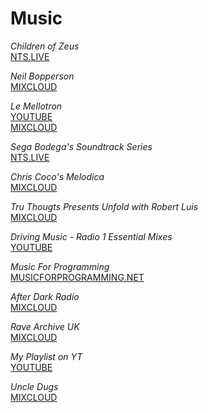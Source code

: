 # Music
  
_Children of Zeus_  
[NTS.LIVE](https://www.nts.live/shows/children-of-zeus)  
  
_Neil Bopperson_  
[MIXCLOUD](https://www.mixcloud.com/bopperson/)  
  
_Le Mellotron_  
[YOUTUBE](https://www.youtube.com/user/LeMellotron)  
[MIXCLOUD](https://www.mixcloud.com/LeMellotron/)  
  
_Sega Bodega's Soundtrack Series_  
[NTS.LIVE](https://www.nts.live/shows/segabodega)  
  
_Chris Coco's Melodica_  
[MIXCLOUD](https://www.mixcloud.com/chriscoco/)  
  
_Tru Thougts Presents Unfold with Robert Luis_  
[MIXCLOUD](https://www.mixcloud.com/truthoughts/)  
  
_Driving Music - Radio 1 Essential Mixes_  
[YOUTUBE](https://www.youtube.com/playlist?list=PLPOazq5DUrhh3Y9LUY8pX2EjAjTmq4mJ0)  
  
_Music For Programming_  
[MUSICFORPROGRAMMING.NET](http://musicforprogramming.net/)  
  
_After Dark Radio_  
[MIXCLOUD](https://www.mixcloud.com/AfterDarkRadio/)  
  
_Rave Archive UK_  
[MIXCLOUD](https://www.mixcloud.com/Dizzyuk/)  
  
_My Playlist on YT_  
[YOUTUBE](https://www.youtube.com/playlist?list=PLqszSxUmxmKTqKFt2Y4VfYJYUU3JhyN9D)  
  
_Uncle Dugs_  
[MIXCLOUD](https://www.mixcloud.com/uncledugs/)  
